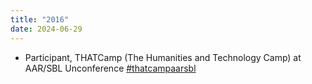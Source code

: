 ```yaml
---
title: "2016"
date: 2024-06-29
---
```

- Participant, THATCamp (The Humanities and Technology Camp) at AAR/SBL Unconference [#thatcampaarsbl](https://twitter.com/hashtag/thatcampaarsbl)
